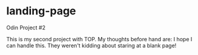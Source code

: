 # landing-page
Odin Project #2

This is my second project with TOP. My thoughts before hand are: I hope I can handle this. They weren't kidding about staring at a blank page!